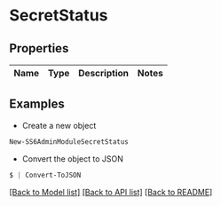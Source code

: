 # SecretStatus
## Properties

Name | Type | Description | Notes
------------ | ------------- | ------------- | -------------

## Examples

- Create a new object
```powershell
New-SS6AdminModuleSecretStatus 
```

- Convert the object to JSON
```powershell
$ | Convert-ToJSON
```


[[Back to Model list]](../README.md#documentation-for-models) [[Back to API list]](../README.md#documentation-for-api-endpoints) [[Back to README]](../README.md)

